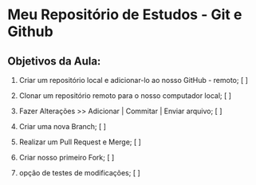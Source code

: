 # Meu Repositório de Estudos - Git e Github

## Objetivos da Aula:

1. Criar um repositório local e adicionar-lo ao nosso GitHub - remoto; [ ]

2. Clonar um repositório remoto para o nosso computador local; [ ]

3. Fazer Alterações >> Adicionar | Commitar | Enviar arquivo; [ ]

4. Criar uma nova Branch; [ ]

5. Realizar um Pull Request e Merge; [ ] 

7. Criar nosso primeiro Fork; [ ] 

8. opção de testes de modificações; [ ]
